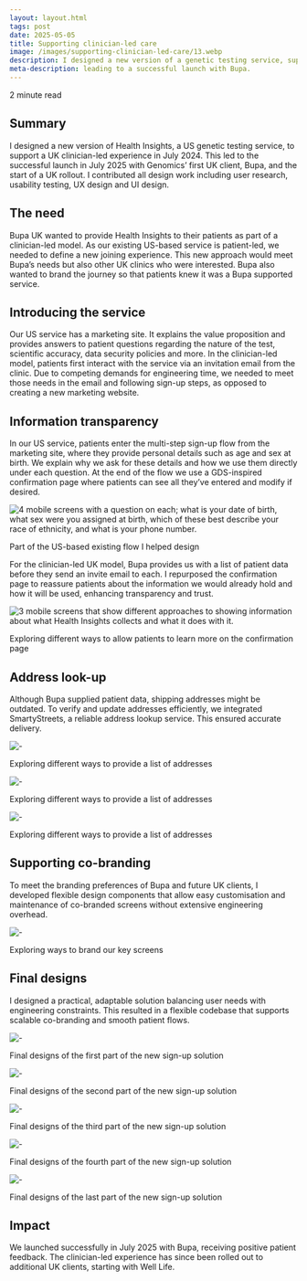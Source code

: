 ```yaml
---
layout: layout.html
tags: post
date: 2025-05-05
title: Supporting clinician-led care
image: /images/supporting-clinician-led-care/13.webp
description: I designed a new version of a genetic testing service, supporting a UK clinician-led experience.
meta-description: leading to a successful launch with Bupa.
---
```

2 minute read

## Summary
I designed a new version of Health Insights, a US genetic testing service, to support a UK clinician-led experience in July 2024. This led to the successful launch in July 2025 with Genomics’ first UK client, Bupa, and the start of a UK rollout. I contributed all design work including user research, usability testing, UX design and UI design.

## The need
Bupa UK wanted to provide Health Insights to their patients as part of a clinician-led model. As our existing US-based service is patient-led, we needed to define a new joining experience. This new approach would meet Bupa’s needs but also other UK clinics who were interested. Bupa also wanted to brand the journey so that patients knew it was a Bupa supported service.

## Introducing the service
Our US service has a marketing site. It explains the value proposition and provides answers to patient questions regarding the nature of the test, scientific accuracy, data security policies and more. In the clinician-led model, patients first interact with the service via an invitation email from the clinic. Due to competing demands for engineering time, we needed to meet those needs in the email and following sign-up steps, as opposed to creating a new marketing website.

## Information transparency
In our US service, patients enter the multi-step sign-up flow from the marketing site, where they provide personal details such as age and sex at birth. We explain why we ask for these details and how we use them directly under each question. At the end of the flow we use a GDS-inspired confirmation page where patients can see all they’ve entered and modify if desired.

![4 mobile screens with a question on each; what is your date of birth, what sex were you assigned at birth, which of these best describe your race of ethnicity, and what is your phone number.](/images/supporting-clinician-led-care/6.png) <figcaption>Part of the US-based existing flow I helped design</figcaption>

For the clinician-led UK model, Bupa provides us with a list of patient data before they send an invite email to each. I repurposed the confirmation page to reassure patients about the information we would already hold and how it will be used, enhancing transparency and trust.

![3 mobile screens that show different approaches to showing information about what Health Insights collects and what it does with it.](/images/supporting-clinician-led-care/7.png) <figcaption>Exploring different ways to allow patients to learn more on the confirmation page</figcaption>

## Address look-up
Although Bupa supplied patient data, shipping addresses might be outdated. To verify and update addresses efficiently, we integrated SmartyStreets, a reliable address lookup service. This ensured accurate delivery.

![-](/images/supporting-clinician-led-care/8.png) <figcaption>Exploring different ways to provide a list of addresses</figcaption>

![-](/images/supporting-clinician-led-care/11.png) <figcaption>Exploring different ways to provide a list of addresses</figcaption>

![-](/images/supporting-clinician-led-care/12.png) <figcaption>Exploring different ways to provide a list of addresses</figcaption>

## Supporting co-branding
To meet the branding preferences of Bupa and future UK clients, I developed flexible design components that allow easy customisation and maintenance of co-branded screens without extensive engineering overhead.

![-](/images/supporting-clinician-led-care/9.png) <figcaption>Exploring ways to brand our key screens</figcaption>

## Final designs
I designed a practical, adaptable solution balancing user needs with engineering constraints. This resulted in a flexible codebase that supports scalable co-branding and smooth patient flows.

![-](/images/supporting-clinician-led-care/1.png) <figcaption>Final designs of the first part of the new sign-up solution</figcaption>

![-](/images/supporting-clinician-led-care/2.png) <figcaption>Final designs of the second part of the new sign-up solution</figcaption>

![-](/images/supporting-clinician-led-care/3.png) <figcaption>Final designs of the third part of the new sign-up solution</figcaption>

![-](/images/supporting-clinician-led-care/4.png) <figcaption>Final designs of the fourth part of the new sign-up solution</figcaption>

![-](/images/supporting-clinician-led-care/5.png) <figcaption>Final designs of the last part of the new sign-up solution</figcaption>

## Impact
We launched successfully in July 2025 with Bupa, receiving positive patient feedback. The clinician-led experience has since been rolled out to additional UK clients, starting with Well Life.